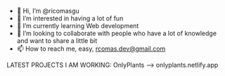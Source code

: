 - 👋 Hi, I’m @ricomasgu
- 👀 I’m interested in having a lot of fun
- 🌱 I’m currently learning Web development
- 💞️ I’m looking to collaborate with people who have a lot of knowledge and want to share a little bit
- 📫 How to reach me, easy, rcomas.dev@gmail.com

LATEST PROJECTS I AM WORKING:
OnlyPlants --> onlyplants.netlify.app

<!---
ricomasgu/ricomasgu is a ✨ special ✨ repository because its `README.md` (this file) appears on your GitHub profile.
You can click the Preview link to take a look at your changes.
--->
